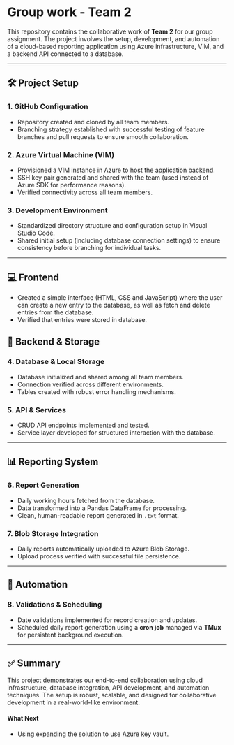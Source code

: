 # Group work - Team 2 
This repository contains the collaborative work of **Team 2** for our group assignment. The project involves the setup, development, and automation of a cloud-based reporting application using Azure infrastructure, VIM, and a backend API connected to a database. 

---

## 🛠 Project Setup

### 1. GitHub Configuration
- Repository created and cloned by all team members.
- Branching strategy established with successful testing of feature branches and pull requests to ensure smooth collaboration.

### 2. Azure Virtual Machine (VIM)
- Provisioned a VIM instance in Azure to host the application backend.
- SSH key pair generated and shared with the team (used instead of Azure SDK for performance reasons).
- Verified connectivity across all team members.

### 3. Development Environment
- Standardized directory structure and configuration setup in Visual Studio Code.
- Shared initial setup (including database connection settings) to ensure consistency before branching for individual tasks.

---
## 💻 Frontend 
- Created a simple interface (HTML, CSS and JavaScript) where the user can create a new entry to the database, as well as fetch and delete entries from the database. 
- Verified that entries were stored in database. 

## 💾 Backend & Storage

### 4. Database & Local Storage
- Database initialized and shared among all team members.
- Connection verified across different environments.
- Tables created with robust error handling mechanisms.

### 5. API & Services
- CRUD API endpoints implemented and tested.
- Service layer developed for structured interaction with the database.

---

## 📊 Reporting System

### 6. Report Generation
- Daily working hours fetched from the database.
- Data transformed into a Pandas DataFrame for processing.
- Clean, human-readable report generated in `.txt` format.

### 7. Blob Storage Integration
- Daily reports automatically uploaded to Azure Blob Storage.
- Upload process verified with successful file persistence.

---

## 📅 Automation

### 8. Validations & Scheduling
- Date validations implemented for record creation and updates.
- Scheduled daily report generation using a **cron job** managed via **TMux** for persistent background execution.

---

## ✅ Summary

This project demonstrates our end-to-end collaboration using cloud infrastructure, database integration, API development, and automation techniques. The setup is robust, scalable, and designed for collaborative development in a real-world-like environment.

#### What  Next
- Using expanding the solution to use Azure key vault.
